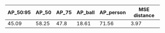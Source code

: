| AP_50:95 | AP_50 | AP_75 | AP_ball | AP_person | MSE distance |
| --- | --- | --- | --- | --- | --- | 
| 45.09 | 58.25 | 47.8 | 18.61 | 71.56 | 3.97 |